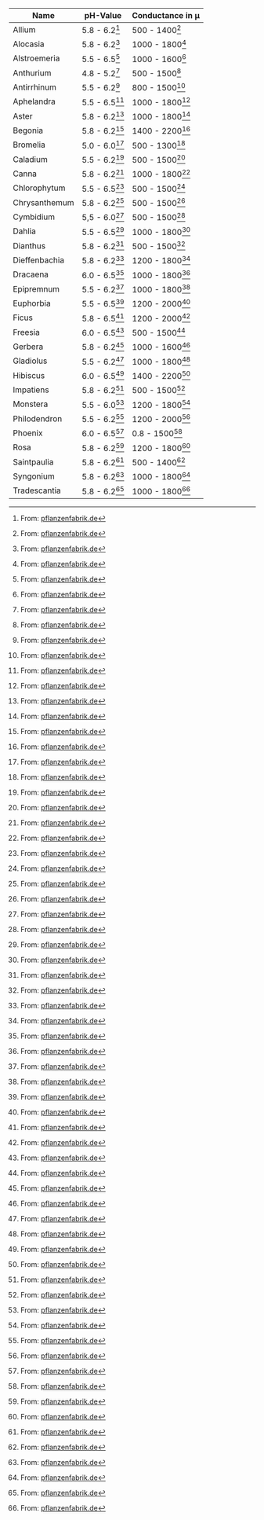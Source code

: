 |Name|pH-Value|Conductance in **µ**|
|--|--|--|
|Allium|5.8 - 6.2[^1]|500 - 1400[^1]|
|Alocasia|5.8 - 6.2[^1]|1000 - 1800[^1]|
|Alstroemeria|5.5 - 6.5[^1]|1000 - 1600[^1]|
|Anthurium|4.8 - 5.2[^1]|500 - 1500[^1]|
|Antirrhinum|5.5 - 6.2[^1]|800 - 1500[^1]|
|Aphelandra|5.5 - 6.5[^1]|1000 - 1800[^1]|
|Aster|5.8 - 6.2[^1]|1000 - 1800[^1]|
|Begonia|5.8 - 6.2[^1]|1400 - 2200[^1]|
|Bromelia|5.0 - 6.0[^1]|500 - 1300[^1]|
|Caladium|5.5 - 6.2[^1]|500 - 1500[^1]|
|Canna|5.8 - 6.2[^1]|1000 - 1800[^1]|
|Chlorophytum|5.5 - 6.5[^1]|500 - 1500[^1]|
|Chrysanthemum|5.8 - 6.2[^1]|500 - 1500[^1]|
|Cymbidium|5,5 - 6.0[^1]|500 - 1500[^1]|
|Dahlia|5.5 - 6.5[^1]|1000 - 1800[^1]|
|Dianthus|5.8 - 6.2[^1]|500 - 1500[^1]|
|Dieffenbachia|5.8 - 6.2[^1]|1200 - 1800[^1]|
|Dracaena|6.0 - 6.5[^1]|1000 - 1800[^1]|
|Epipremnum|5.5 - 6.2[^1]|1000 - 1800[^1]|
|Euphorbia|5.5 - 6.5[^1]|1200 - 2000[^1]|
|Ficus|5.8 - 6.5[^1]|1200 - 2000[^1]|
|Freesia|6.0 - 6.5[^1]|500 - 1500[^1]|
|Gerbera|5.8 - 6.2[^1]|1000 - 1600[^1]|
|Gladiolus|5.5 - 6.2[^1]|1000 - 1800[^1]|
|Hibiscus|6.0 - 6.5[^1]|1400 - 2200[^1]|
|Impatiens|5.8 - 6.2[^1]|500 - 1500[^1]|
|Monstera|5.5 - 6.0[^1]|1200 - 1800[^1]|
|Philodendron|5.5 - 6.2[^1]|1200 - 2000[^1]|
|Phoenix|6.0 - 6.5[^1]|0.8 - 1500[^1]|
|Rosa|5.8 - 6.2[^1]|1200 - 1800[^1]|
|Saintpaulia|5.8 - 6.2[^1]|500 - 1400[^1]|
|Syngonium|5.8 - 6.2[^1]|1000 - 1800[^1]|
|Tradescantia|5.8 - 6.2[^1]|1000 - 1800[^1]|
[^1]: From: [pflanzenfabrik.de](https://pflanzenfabrik.de/ph-wert-ec-wert-zimmerpflanzen-hydrokultur/)
